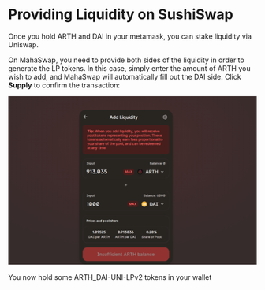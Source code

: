# Providing Liquidity on SushiSwap

Once you hold ARTH and DAI in your metamask, you can stake liquidity via Uniswap.

On MahaSwap, you need to provide both sides of the liquidity in order to generate the LP tokens. In this case, simply enter the amount of ARTH you wish to add, and MahaSwap will automatically fill out the DAI side. Click **Supply** to confirm the transaction:

![](../.gitbook/assets/arth-dai-pool-mahaswap.png)

You now hold some ARTH\_DAI-UNI-LPv2 tokens in your wallet  


  




